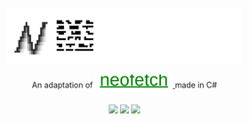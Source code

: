 <h3 align="center"><img src="banner.png" alt="logo" height="100px"></h3>

<p align="center">
An adaptation of
<a href="https://github.com/dylanaraps/neofetch">
  <img align="center" src="https://raw.githubusercontent.com/nycalexander/neosharp/main/neofetch.svg" />
</a>
made in C#
</p>

<p align="center">
<a href="./LICENSE"><img src="https://img.shields.io/badge/license-GPLv2-blue.svg?labelColor=black&color=white"></a>
<a href="https://github.com/nycalexander/neosharp/releases"><img src="https://img.shields.io/github/v/release/nycalexander/neosharp.svg?labelColor=black&color=white"></a>
<a href="https://github.com/nycalexander/neosharp/actions/workflows/windows.yml"><img src="https://img.shields.io/github/actions/workflow/status/nycalexander/neosharp/windows.yml.svg?label=Windows&labelColor=black&color=white"></a>
</p>
